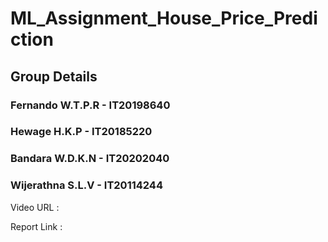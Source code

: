 # ML_Assignment_House_Price_Prediction

## Group Details
### Fernando W.T.P.R - IT20198640
### Hewage H.K.P - IT20185220
### Bandara W.D.K.N - IT20202040
### Wijerathna S.L.V - IT20114244



Video URL : 

Report Link : 
